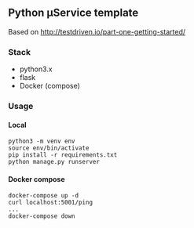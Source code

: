 ## Python µService template
Based on http://testdriven.io/part-one-getting-started/
### Stack
* python3.x
* flask
* Docker (compose)


### Usage
#### Local
```
python3 -m venv env
source env/bin/activate
pip install -r requirements.txt
python manage.py runserver
```

#### Docker compose
```
docker-compose up -d
curl localhost:5001/ping
...
docker-compose down
```
